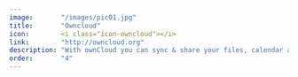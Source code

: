 ```yaml
---
image:       "/images/pic01.jpg"
title:       "Owncloud"
icon:        <i class="icon-owncloud"></i>
link:        "http://owncloud.org"
description: "With ownCloud you can sync & share your files, calendar and more."
order:       "4"
---
```


